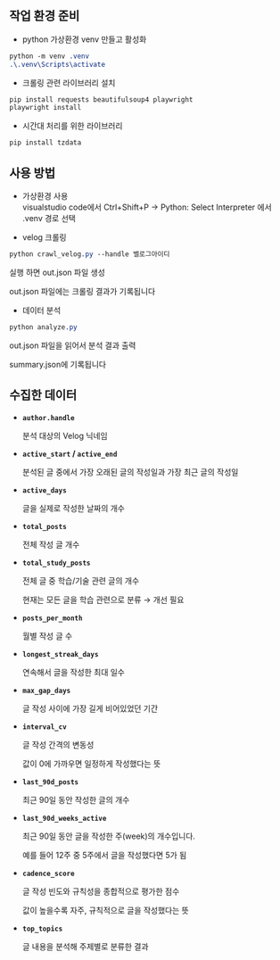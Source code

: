 ## 작업 환경 준비

- python 가상환경 venv 만들고 활성화

```scss
python -m venv .venv
.\.venv\Scripts\activate
```

- 크롤링 관련 라이브러리 설치

```scss
pip install requests beautifulsoup4 playwright
playwright install
```

- 시간대 처리를 위한 라이브러리

```scss
pip install tzdata
```

## 사용 방법
- 가상환경 사용   
visualstudio code에서 Ctrl+Shift+P -> Python: Select Interpreter 에서 .venv 경로 선택  

- velog 크롤링

```scss
python crawl_velog.py --handle 벨로그아이디
```

실행 하면 out.json 파일 생성

out.json 파일에는 크롤링 결과가 기록됩니다

- 데이터 분석

```scss
python analyze.py
```

out.json 파일을 읽어서 분석 결과 출력

summary.json에 기록됩니다

## 수집한 데이터

- **`author.handle`**
    
    분석 대상의 Velog 닉네임
    
- **`active_start` / `active_end`**
    
    분석된 글 중에서 가장 오래된 글의 작성일과 가장 최근 글의 작성일
    
- **`active_days`**
    
    글을 실제로 작성한 날짜의 개수
    
- **`total_posts`**
    
    전체 작성 글 개수
    
- **`total_study_posts`**
    
    전체 글 중 학습/기술 관련 글의 개수
    
    현재는 모든 글을 학습 관련으로 분류 → 개선 필요
    
- **`posts_per_month`**
    
    월별 작성 글 수
    
- **`longest_streak_days`**
    
    연속해서 글을 작성한 최대 일수
    
- **`max_gap_days`**
    
    글 작성 사이에 가장 길게 비어있었던 기간
    
- **`interval_cv`**
    
    글 작성 간격의 변동성
    
    값이 0에 가까우면 일정하게 작성했다는 뜻
    
- **`last_90d_posts`**
    
    최근 90일 동안 작성한 글의 개수
    
- **`last_90d_weeks_active`**
    
    최근 90일 동안 글을 작성한 주(week)의 개수입니다.
    
    예를 들어 12주 중 5주에서 글을 작성했다면 5가 됨
    
- **`cadence_score`**
    
    글 작성 빈도와 규칙성을 종합적으로 평가한 점수
    
    값이 높을수록 자주, 규칙적으로 글을 작성했다는 뜻
    
- **`top_topics`**
    
    글 내용을 분석해 주제별로 분류한 결과
